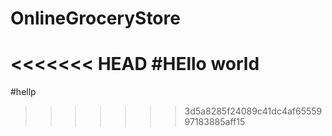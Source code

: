 # OnlineGroceryStore
<<<<<<< HEAD
#HEllo world
=======
#hellp
>>>>>>> 3d5a8285f24089c41dc4af6555997183885aff15
